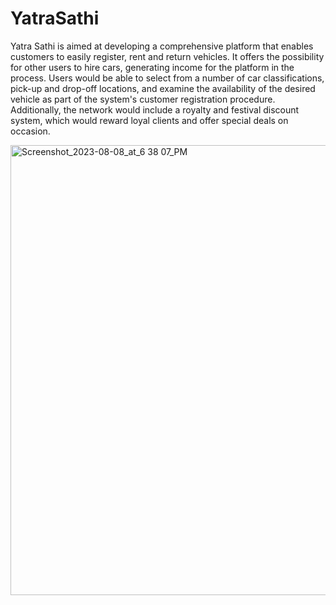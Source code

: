 # YatraSathi

Yatra Sathi is aimed at developing a comprehensive platform that enables customers to easily register, rent and return vehicles. It offers the possibility for other users to hire cars, generating income for the platform in the process.
Users would be able to select from a number of car classifications, pick-up and drop-off locations, and examine the availability of the desired vehicle as part of the system's customer registration procedure. Additionally, the network would include a royalty and festival discount system, which would reward loyal clients and offer special deals on occasion.

<img width="720" alt="Screenshot_2023-08-08_at_6 38 07_PM" src="https://github.com/robinGiri/YatraSathi/assets/110591192/ee93edea-8568-4cc3-91f9-aef4df51e8a7">
